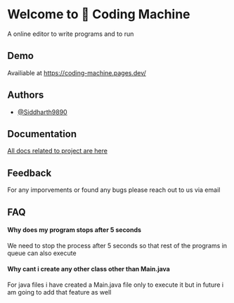 
# Welcome to 👋 Coding Machine

A online editor to write programs and to run


## Demo

Availiable at https://coding-machine.pages.dev/


## Authors

- [@Siddharth9890](https://github.com/Siddharth9890)


## Documentation

[All docs related to project are here](https://theuniquecoder.hashnode.dev/coding-machine-a-online-editor-to-write-programs-and-to-run-it-part-1)


## Feedback

For any imporvements or found any bugs please reach out to us via email


## FAQ

#### Why does my program stops after 5 seconds

We need to stop the process after 5 seconds so that rest of the programs in queue can also execute

#### Why cant i create any other class other than Main.java

For java files i have created a Main.java file only to execute it but in future i am going to add that feature as well

